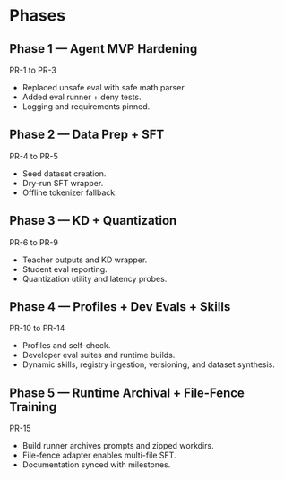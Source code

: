 # Phases

## Phase 1 — Agent MVP Hardening
PR-1 to PR-3
- Replaced unsafe eval with safe math parser.
- Added eval runner + deny tests.
- Logging and requirements pinned.

## Phase 2 — Data Prep + SFT
PR-4 to PR-5
- Seed dataset creation.
- Dry-run SFT wrapper.
- Offline tokenizer fallback.

## Phase 3 — KD + Quantization
PR-6 to PR-9
- Teacher outputs and KD wrapper.
- Student eval reporting.
- Quantization utility and latency probes.

## Phase 4 — Profiles + Dev Evals + Skills
PR-10 to PR-14
- Profiles and self-check.
- Developer eval suites and runtime builds.
- Dynamic skills, registry ingestion, versioning, and dataset synthesis.

## Phase 5 — Runtime Archival + File-Fence Training
PR-15
- Build runner archives prompts and zipped workdirs.
- File-fence adapter enables multi-file SFT.
- Documentation synced with milestones.
